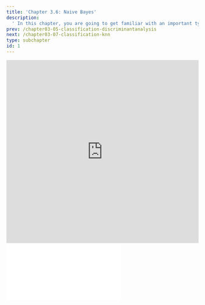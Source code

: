```yaml
---
title: 'Chapter 3.6: Naive Bayes'
description:
  ' In this chapter, you are going to get familiar with an important type of classifier, namely the Naive Bayes. For some types of probability models, naive Bayes classifiers can be trained very efficiently in a supervised learning setting.'
prev: /chapter03-05-classification-discriminantanalysis
next: /chapter03-07-classification-knn
type: subchapter
id: 1
---
```


<exercise id="1" title="Video Lecture">

<iframe width="100%" height="480" src="https://www.youtube.com/embed/bvAYZsIt04U" frameborder="0" allow="accelerometer; autoplay; encrypted-media; gyroscope; picture-in-picture" allowfullscreen></iframe>

</exercise>

<exercise id="2" title="Slides">

<object data="pdfs/3/slides-classification-naivebayes.pdf" type="application/pdf" style="width:100%;height:480px">
    <embed src="pdfs/3/slides-classification-naivebayes.pdf" type="application/pdf" />
</object>

</exercise>
